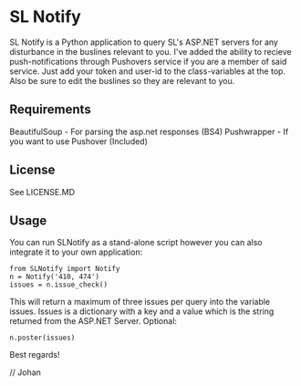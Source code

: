 SL Notify
========

SL Notify is a Python application to query SL's ASP.NET servers for any disturbance in the buslines relevant to you.
I've added the ability to recieve push-notifications through Pushovers service if you are a member of said service. Just add
your token and user-id to the class-variables at the top. Also be sure to edit the buslines so they are relevant to you.

Requirements
------------

BeautifulSoup - For parsing the asp.net responses (BS4)
Pushwrapper - If you want to use Pushover (Included)


License
-------

See LICENSE.MD


Usage
-----

You can run SLNotify as a stand-alone script however you can also integrate it to your own application:

    from SLNotify import Notify
    n = Notify('410, 474')
    issues = n.issue_check()
    
This will return a maximum of three issues per query into the variable issues. Issues is a dictionary with a key and a value
which is the string returned from the ASP.NET Server. Optional:

    n.poster(issues)

    
    
Best regards!

// Johan
